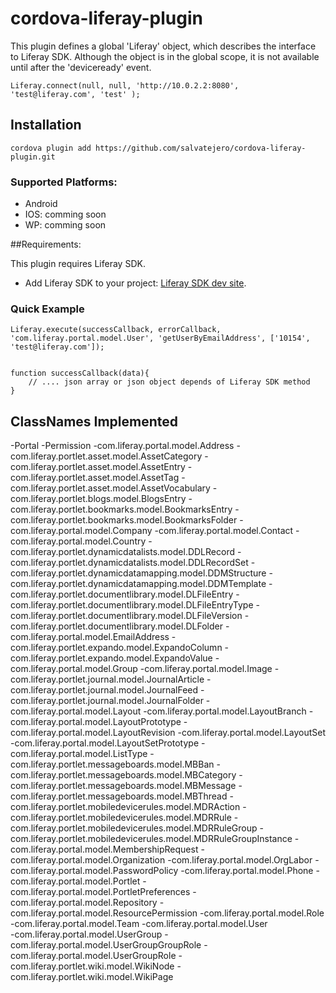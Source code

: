 cordova-liferay-plugin
======================

This plugin defines a global 'Liferay' object, which describes the interface to Liferay SDK.
Although the object is in the global scope, it is not available until after the 'deviceready' event.

``` 
Liferay.connect(null, null, 'http://10.0.2.2:8080', 'test@liferay.com', 'test' );
``` 
## Installation
``` 
cordova plugin add https://github.com/salvatejero/cordova-liferay-plugin.git
``` 

### Supported Platforms:

- Android
- IOS: comming soon
- WP: comming soon

##Requirements:

This plugin requires Liferay SDK.

- Add Liferay SDK to your project: [Liferay SDK dev site](https://dev.liferay.com/develop/tutorials/-/knowledge_base/6-2/mobile "Liferay SDK dev site").


### Quick Example

``` 
Liferay.execute(successCallback, errorCallback, 'com.liferay.portal.model.User', 'getUserByEmailAddress', ['10154', 'test@liferay.com']);


function successCallback(data){
	// .... json array or json object depends of Liferay SDK method
}

```


## ClassNames Implemented

-Portal
-Permission
-com.liferay.portal.model.Address
-com.liferay.portlet.asset.model.AssetCategory
-com.liferay.portlet.asset.model.AssetEntry
-com.liferay.portlet.asset.model.AssetTag
-com.liferay.portlet.asset.model.AssetVocabulary
-com.liferay.portlet.blogs.model.BlogsEntry
-com.liferay.portlet.bookmarks.model.BookmarksEntry
-com.liferay.portlet.bookmarks.model.BookmarksFolder
-com.liferay.portal.model.Company
-com.liferay.portal.model.Contact
-com.liferay.portal.model.Country
-com.liferay.portlet.dynamicdatalists.model.DDLRecord
-com.liferay.portlet.dynamicdatalists.model.DDLRecordSet
-com.liferay.portlet.dynamicdatamapping.model.DDMStructure
-com.liferay.portlet.dynamicdatamapping.model.DDMTemplate
-com.liferay.portlet.documentlibrary.model.DLFileEntry
-com.liferay.portlet.documentlibrary.model.DLFileEntryType
-com.liferay.portlet.documentlibrary.model.DLFileVersion
-com.liferay.portlet.documentlibrary.model.DLFolder
-com.liferay.portal.model.EmailAddress
-com.liferay.portlet.expando.model.ExpandoColumn
-com.liferay.portlet.expando.model.ExpandoValue
-com.liferay.portal.model.Group
-com.liferay.portal.model.Image
-com.liferay.portlet.journal.model.JournalArticle
-com.liferay.portlet.journal.model.JournalFeed
-com.liferay.portlet.journal.model.JournalFolder
-com.liferay.portal.model.Layout
-com.liferay.portal.model.LayoutBranch
-com.liferay.portal.model.LayoutPrototype
-com.liferay.portal.model.LayoutRevision
-com.liferay.portal.model.LayoutSet
-com.liferay.portal.model.LayoutSetPrototype
-com.liferay.portal.model.ListType
-com.liferay.portlet.messageboards.model.MBBan
-com.liferay.portlet.messageboards.model.MBCategory
-com.liferay.portlet.messageboards.model.MBMessage
-com.liferay.portlet.messageboards.model.MBThread
-com.liferay.portlet.mobiledevicerules.model.MDRAction
-com.liferay.portlet.mobiledevicerules.model.MDRRule
-com.liferay.portlet.mobiledevicerules.model.MDRRuleGroup
-com.liferay.portlet.mobiledevicerules.model.MDRRuleGroupInstance
-com.liferay.portal.model.MembershipRequest
-com.liferay.portal.model.Organization
-com.liferay.portal.model.OrgLabor
-com.liferay.portal.model.PasswordPolicy
-com.liferay.portal.model.Phone
-com.liferay.portal.model.Portlet
-com.liferay.portal.model.PortletPreferences
-com.liferay.portal.model.Repository
-com.liferay.portal.model.ResourcePermission
-com.liferay.portal.model.Role
-com.liferay.portal.model.Team
-com.liferay.portal.model.User			
-com.liferay.portal.model.UserGroup
-com.liferay.portal.model.UserGroupGroupRole
-com.liferay.portal.model.UserGroupRole
-com.liferay.portlet.wiki.model.WikiNode
-com.liferay.portlet.wiki.model.WikiPage